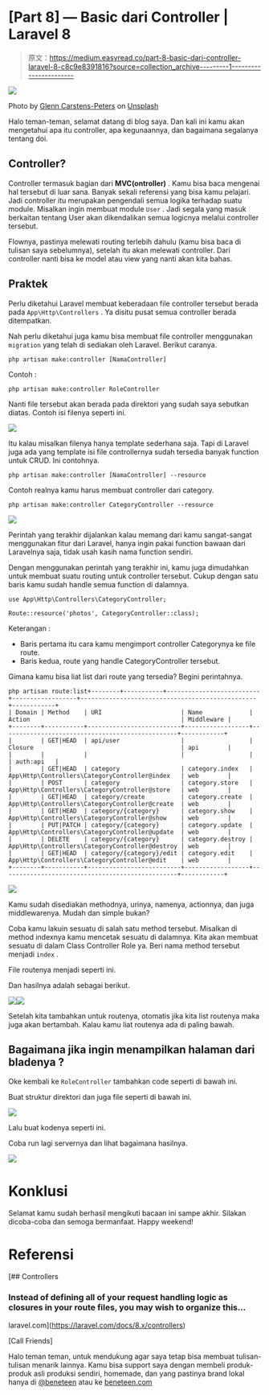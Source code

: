 # [Part 8] — Basic dari Controller | Laravel 8

> 原文：<https://medium.easyread.co/part-8-basic-dari-controller-laravel-8-c8c9e8391816?source=collection_archive---------1----------------------->

![](img/a94f2674ec3adac49ff2a73c66534377.png)

Photo by [Glenn Carstens-Peters](https://unsplash.com/@glenncarstenspeters?utm_source=medium&utm_medium=referral) on [Unsplash](https://unsplash.com?utm_source=medium&utm_medium=referral)

Halo teman-teman, selamat datang di blog saya. Dan kali ini kamu akan mengetahui apa itu controller, apa kegunaannya, dan bagaimana segalanya tentang doi.

## Controller?

Controller termasuk bagian dari **MVC(ontroller)** . Kamu bisa baca mengenai hal tersebut di luar sana. Banyak sekali referensi yang bisa kamu pelajari. Jadi controller itu merupakan pengendali semua logika terhadap suatu module. Misalkan ingin membuat module `User` . Jadi segala yang masuk berkaitan tentang User akan dikendalikan semua logicnya melalui controller tersebut.

Flownya, pastinya melewati routing terlebih dahulu (kamu bisa baca di tulisan saya sebelumnya), setelah itu akan melewati controller. Dari controller nanti bisa ke model atau view yang nanti akan kita bahas.

## Praktek

Perlu diketahui Laravel membuat keberadaan file controller tersebut berada pada `App\Http\Controllers` . Ya disitu pusat semua controller berada ditempatkan.

Nah perlu diketahui juga kamu bisa membuat file controller menggunakan `migration` yang telah di sediakan oleh Laravel. Berikut caranya.

```
php artisan make:controller [NamaController]
```

Contoh :

```
php artisan make:controller RoleController
```

Nanti file tersebut akan berada pada direktori yang sudah saya sebutkan diatas. Contoh isi filenya seperti ini.

![](img/9d16978dae396022f9affc145cd3a625.png)

Itu kalau misalkan filenya hanya template sederhana saja. Tapi di Laravel juga ada yang template isi file controllernya sudah tersedia banyak function untuk CRUD. Ini contohnya.

```
php artisan make:controller [NamaController] --resource
```

Contoh realnya kamu harus membuat controller dari category.

```
php artisan make:controller CategoryController --resource
```

![](img/47a9787ff7452f9dc86c71e196862706.png)

Perintah yang terakhir dijalankan kalau memang dari kamu sangat-sangat menggunakan fitur dari Laravel, hanya ingin pakai function bawaan dari Laravelnya saja, tidak usah kasih nama function sendiri.

Dengan menggunakan perintah yang terakhir ini, kamu juga dimudahkan untuk membuat suatu routing untuk controller tersebut. Cukup dengan satu baris kamu sudah handle semua function di dalamnya.

```
use App\Http\Controllers\CategoryController;

Route::resource('photos', CategoryController::class);
```

Keterangan :

*   Baris pertama itu cara kamu mengimport controller Categorynya ke file route.
*   Baris kedua, route yang handle CategoryController tersebut.

Gimana kamu bisa liat list dari route yang tersedia? Begini perintahnya.

```
php artisan route:list+--------+-----------+--------------------------+------------------+-------------------------------------------------+------------+
| Domain | Method    | URI                      | Name             | Action                                          | Middleware |
+--------+-----------+--------------------------+------------------+-------------------------------------------------+------------+
|        | GET|HEAD  | api/user                 |                  | Closure                                         | api        |
|        |           |                          |                  |                                                 | auth:api   |
|        | GET|HEAD  | category                 | category.index   | App\Http\Controllers\CategoryController@index   | web        |
|        | POST      | category                 | category.store   | App\Http\Controllers\CategoryController@store   | web        |
|        | GET|HEAD  | category/create          | category.create  | App\Http\Controllers\CategoryController@create  | web        |
|        | GET|HEAD  | category/{category}      | category.show    | App\Http\Controllers\CategoryController@show    | web        |
|        | PUT|PATCH | category/{category}      | category.update  | App\Http\Controllers\CategoryController@update  | web        |
|        | DELETE    | category/{category}      | category.destroy | App\Http\Controllers\CategoryController@destroy | web        |
|        | GET|HEAD  | category/{category}/edit | category.edit    | App\Http\Controllers\CategoryController@edit    | web        |
+--------+-----------+--------------------------+------------------+-------------------------------------------------+------------+
```

![](img/100b34ecaf77619c7c104a93acf4da22.png)

Kamu sudah disediakan methodnya, urinya, namenya, actionnya, dan juga middlewarenya. Mudah dan simple bukan?

Coba kamu lakuin sesuatu di salah satu method tersebut. Misalkan di method indexnya kamu mencetak sesuatu di dalamnya. Kita akan membuat sesuatu di dalam Class Controller Role ya. Beri nama method tersebut menjadi `index` .

File routenya menjadi seperti ini.

Dan hasilnya adalah sebagai berikut.

![](img/8a9929445c10334bd124fa77ef33ac9f.png)![](img/af16d83be317cdc7d3af83ec580b97ff.png)

Setelah kita tambahkan untuk routenya, otomatis jika kita list routenya maka juga akan bertambah. Kalau kamu liat routenya ada di paling bawah.

## **Bagaimana jika ingin menampilkan halaman dari bladenya ?**

Oke kembali ke `RoleController` tambahkan code seperti di bawah ini.

Buat struktur direktori dan juga file seperti di bawah ini.

![](img/0a27576be82d3cbcfbbffc76ae303198.png)

Lalu buat kodenya seperti ini.

Coba run lagi servernya dan lihat bagaimana hasilnya.

![](img/550f02616be7703a57f3ec320a3386e6.png)

# Konklusi

Selamat kamu sudah berhasil mengikuti bacaan ini sampe akhir. Silakan dicoba-coba dan semoga bermanfaat. Happy weekend!

# Referensi

 [## Controllers

### Instead of defining all of your request handling logic as closures in your route files, you may wish to organize this…

laravel.com](https://laravel.com/docs/8.x/controllers) 

[Call Friends]

Halo teman teman, untuk mendukung agar saya tetap bisa membuat tulisan-tulisan menarik lainnya. Kamu bisa support saya dengan membeli produk-produk asli produksi sendiri, homemade, dan yang pastinya brand lokal hanya di [@beneteen](https://www.instagram.com/beneteen/) atau ke [beneteen.com](https://beneteen.com/)